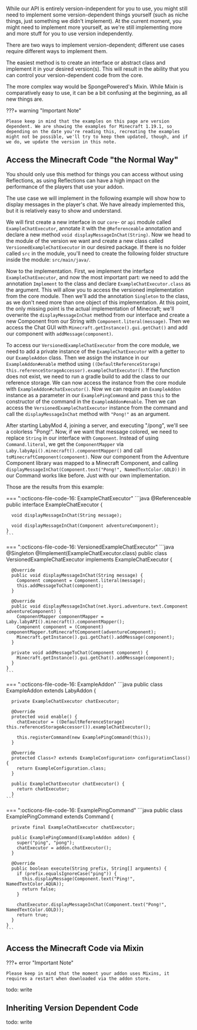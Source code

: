 While our API is entirely version-independent for you to use, you might still need to implement some version-dependent
things yourself (such as niche things, just something we didn't implement). At the current moment, you might need to
implement more yourself, as we're still implementing more and more stuff for you to use version independently.

There are two ways to implement version-dependent; different use cases require different ways to implement them.

The easiest method is to create an interface or abstract class and implement it in your desired version(s). This will
result in the ability that you can control your version-dependent code from the core.

The more complex way would be SpongePowered's Mixin. While Mixin is comparatively easy to use, it can be a bit confusing
at the beginning, as all new things are.

???+ warning "Important Note"

    Please keep in mind that the examples on this page are version dependent. We are showing the examples for Minecraft 1.19.1, so depending on the date you're reading this, recreating the examples might not be possible, we'll try to keep them updated, though, and if we do, we update the version in this note.

## Access the Minecraft Code "the Normal Way"
You should only use this method for things you can access without using Reflections, as using Reflections can have a
high impact on the performance of the players that use your addon.

The use case we will implement in the following example will show how to display messages in the player's chat. We have
already implemented this, but it is relatively easy to show and understand.

We will first create a new interface in our `core`- or `api` module called `ExampleChatExecutor`, annotate it with the `@Referenceable` annotation and declare a new
method `void displayMessageInChat(String)`. Now we head to the module of the version we want and create a new class
called `VersionedExampleChatExecutor` in our desired package. If there is no folder called `src` in the module, you'll
need to create the following folder structure inside the module: `src/main/java/`.

Now to the implementation. First, we implement the interface `ExampleChatExecutor`, and now the most important part: we
need to add the annotation `Implement` to the class and declare `ExampleChatExecutor.class` as the argument. This will
allow you to access the versioned implementation from the core module. Then we'll add the annotation `Singleton` to the
class, as we don't need more than one object of this implementation. At this point, the only missing point is the actual
implementation of Minecraft; we'll overwrite the `displayMessageInChat` method from our interface and create a new
Component from our String with `Component.literal(message)`. Then we access the Chat GUI
with `Minecraft.getInstance().gui.getChat()` and add our component with `addMessage(component)`.

To access our `VersionedExampleChatExecutor` from the core module, we need to add a private instance of the `ExampleChatExecutor` with a getter to our `ExampleAddon` class. Then we assign the instance in our `ExampleAddon#enable` method using `((DefaultReferenceStorage) this.referenceStorageAccessor).exampleChatExecutor()`. If the function does not exist, we need to run a gradle build to add the class to our reference storage. We can now access the instance from the core module with `ExampleAddon#chatExecutor()`. Now we can require an `ExampleAddon` instance as a parameter in our `ExamplePingCommand` and pass `this` to the constructor of the command in the `ExampleAddon#enable`. Then we can access the `VersionedExampleChatExecutor` instance from the command and call the `displayMessageInChat` method with `"Pong!"` as an argument.

After starting LabyMod 4, joining a server, and executing "/pong", we'll see a colorless "Pong!". Now, if we want that
message colored, we need to replace `String` in our interface with `Component`. Instead of using `Command.literal`, we
get the `ComponentMapper` via `Laby.labyApi().minecraft().componentMapper()` and call `toMinecraftComponent(component)`.
Now our component from the Adventure Component library was mapped to a Minecraft Component, and
calling `displayMessageInChat(Component.text("Pong!", NamedTextColor.GOLD))` in our Command works like before. Just with
our own implementation.

Those are the results from this example:

=== ":octicons-file-code-16: ExampleChatExecutor"
    ```java
    @Referenceable
    public interface ExampleChatExecutor {
    
      void displayMessageInChat(String message);
    
      void displayMessageInChat(Component adventureComponent);
    }
    ```

=== ":octicons-file-code-16: VersionedExampleChatExecutor"
    ```java
    @Singleton
    @Implement(ExampleChatExecutor.class)
    public class VersionedExampleChatExecutor implements ExampleChatExecutor {
    
      @Override
      public void displayMessageInChat(String message) {
        Component component = Component.literal(message);
        this.addMessageToChat(component);
      }
    
      @Override
      public void displayMessageInChat(net.kyori.adventure.text.Component adventureComponent) {
        ComponentMapper componentMapper = Laby.labyAPI().minecraft().componentMapper();
        Component component = (Component) componentMapper.toMinecraftComponent(adventureComponent);
        Minecraft.getInstance().gui.getChat().addMessage(component);
      }
    
      private void addMessageToChat(Component component) {
        Minecraft.getInstance().gui.getChat().addMessage(component);
      }
    }
    ```

=== ":octicons-file-code-16: ExampleAddon"
    ```java
    public class ExampleAddon extends LabyAddon<ExampleConfiguration> {
    
      private ExampleChatExecutor chatExecutor;

      @Override
      protected void enable() {
        chatExecutor = ((DefaultReferenceStorage) this.referenceStorageAccessor()).exampleChatExecutor();

        this.registerCommand(new ExamplePingCommand(this));
      }

      @Override
      protected Class<? extends ExampleConfiguration> configurationClass() {
        return ExampleConfiguration.class;
      }

      public ExampleChatExecutor chatExecutor() {
        return chatExecutor;
      }
    ```

=== ":octicons-file-code-16: ExamplePingCommand"
    ```java
    public class ExamplePingCommand extends Command {
    
      private final ExampleChatExecutor chatExecutor;

      public ExamplePingCommand(ExampleAddon addon) {
        super("ping", "pong");
        chatExecutor = addon.chatExecutor();
      }
    
      @Override
      public boolean execute(String prefix, String[] arguments) {
        if (prefix.equalsIgnoreCase("ping")) {
          this.displayMessage(Component.text("Ping!", NamedTextColor.AQUA));
          return false;
        }
    
        chatExecutor.displayMessageInChat(Component.text("Pong!", NamedTextColor.GOLD));
        return true;
      }
    }
    ```

## Access the Minecraft Code via Mixin

???+ error "Important Note"

    Please keep in mind that the moment your addon uses Mixins, it requires a restart when downloaded via the addon store.

todo: write

## Inheriting Version Dependent Code

todo: write
